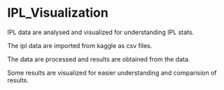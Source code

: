 # IPL_Visualization
IPL data are analysed and visualized for understanding IPL stats.


The ipl data are imported from kaggle as csv files.

The data are processed and results are obtained from the data.

Some results are visualized for easier understanding and comparision of results.
